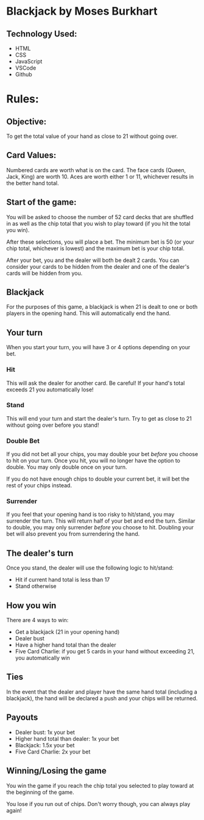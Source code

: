 # Blackjack by Moses Burkhart

## Technology Used: 
- HTML
- CSS
- JavaScript
- VSCode
- Github

# Rules:

## Objective:
To get the total value of your hand as close to 21 without going over.

## Card Values:
Numbered cards are worth what is on the card. The face cards (Queen, Jack, King) are worth 10.
Aces are worth either 1 or 11, whichever results in the better hand total.

## Start of the game:
You will be asked to choose the number of 52 card decks that are shuffled in as well as the chip total that you wish to play toward (if you hit the total you win).

After these selections, you will place a bet. The minimum bet is 50 (or your chip total, whichever is lowest) and the maximum bet is your chip total.

After your bet, you and the dealer will both be dealt 2 cards. You can consider your cards to be hidden from the dealer and one of the dealer's cards will be hidden from you.

## Blackjack
For the purposes of this game, a blackjack is when 21 is dealt to one or both players in the opening hand.
This will automatically end the hand.

## Your turn
When you start your turn, you will have 3 or 4 options depending on your bet.

### Hit
This will ask the dealer for another card. Be careful! If your hand's total exceeds 21 you automatically lose!

### Stand
This will end your turn and start the dealer's turn. Try to get as close to 21 without going over before you stand!

### Double Bet
If you did not bet all your chips, you may double your bet *before* you choose to hit on your turn. Once you hit, you will no longer have the option to double. You may only double once on your turn.

If you do not have enough chips to double your current bet, it will bet the rest of your chips instead.

### Surrender
If you feel that your opening hand is too risky to hit/stand, you may surrender the turn. This will return half of your bet and end the turn. Similar to double, you may only surrender *before* you choose to hit. Doubling your bet will also prevent you from surrendering the hand.

## The dealer's turn
Once you stand, the dealer will use the following logic to hit/stand:
- Hit if current hand total is less than 17
- Stand otherwise

## How you win
There are 4 ways to win:
- Get a blackjack (21 in your opening hand)
- Dealer bust
- Have a higher hand total than the dealer
- Five Card Charlie: if you get 5 cards in your hand without exceeding 21, you automatically win

## Ties
In the event that the dealer and player have the same hand total (including a blackjack),
the hand will be declared a push and your chips will be returned.

## Payouts
- Dealer bust: 1x your bet
- Higher hand total than dealer: 1x your bet
- Blackjack: 1.5x your bet
- Five Card Charlie: 2x your bet

## Winning/Losing the game
You win the game if you reach the chip total you selected to play toward at the beginning of the game. 

You lose if you run out of chips. Don't worry though, you can always play again!